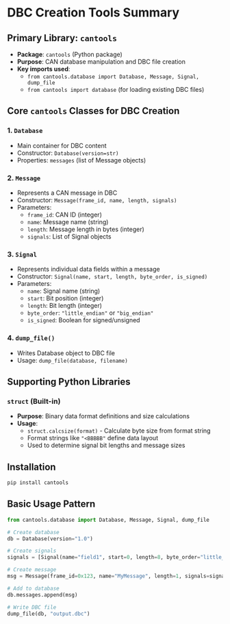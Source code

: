 # DBC Creation Tools Summary

## Primary Library: `cantools`
- **Package**: `cantools` (Python package)
- **Purpose**: CAN database manipulation and DBC file creation
- **Key imports used**:
  - `from cantools.database import Database, Message, Signal, dump_file`
  - `from cantools import database` (for loading existing DBC files)

## Core `cantools` Classes for DBC Creation

### 1. `Database`
- Main container for DBC content
- Constructor: `Database(version=str)`
- Properties: `messages` (list of Message objects)

### 2. `Message`
- Represents a CAN message in DBC
- Constructor: `Message(frame_id, name, length, signals)`
- Parameters:
  - `frame_id`: CAN ID (integer)
  - `name`: Message name (string)
  - `length`: Message length in bytes (integer)
  - `signals`: List of Signal objects

### 3. `Signal`
- Represents individual data fields within a message
- Constructor: `Signal(name, start, length, byte_order, is_signed)`
- Parameters:
  - `name`: Signal name (string)
  - `start`: Bit position (integer)
  - `length`: Bit length (integer)
  - `byte_order`: `"little_endian"` or `"big_endian"`
  - `is_signed`: Boolean for signed/unsigned

### 4. `dump_file()`
- Writes Database object to DBC file
- Usage: `dump_file(database, filename)`

## Supporting Python Libraries

### `struct` (Built-in)
- **Purpose**: Binary data format definitions and size calculations
- **Usage**:
  - `struct.calcsize(format)` - Calculate byte size from format string
  - Format strings like `"<BBBBB"` define data layout
  - Used to determine signal bit lengths and message sizes

## Installation
```bash
pip install cantools
```

## Basic Usage Pattern
```python
from cantools.database import Database, Message, Signal, dump_file

# Create database
db = Database(version="1.0")

# Create signals
signals = [Signal(name="field1", start=0, length=8, byte_order="little_endian", is_signed=False)]

# Create message
msg = Message(frame_id=0x123, name="MyMessage", length=1, signals=signals)

# Add to database
db.messages.append(msg)

# Write DBC file
dump_file(db, "output.dbc")
```
